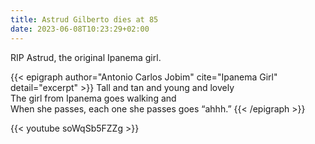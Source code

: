 ```yaml
---
title: Astrud Gilberto dies at 85
date: 2023-06-08T10:23:29+02:00
---
```


RIP Astrud, the original Ipanema girl.

{{< epigraph author="Antonio Carlos Jobim" cite="Ipanema Girl" detail="excerpt" >}}
Tall and tan and young and lovely<br />
The girl from Ipanema goes walking and<br />
When she passes, each one she passes goes “ahhh.”
{{< /epigraph >}}

{{< youtube soWqSb5FZZg >}}